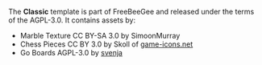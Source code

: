 The **Classic** template is part of FreeBeeGee and released under the terms of the AGPL-3.0. It contains assets by:

* Marble Texture CC BY-SA 3.0 by SimoonMurray
* Chess Pieces CC BY 3.0 by Skoll of [game-icons.net](https://game-icons.net)
* Go Boards AGPL-3.0 by [svenja](https://github.com/svenja/svenjas-freebeegee-resources)

